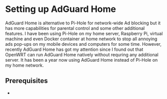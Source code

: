 # Setting up AdGuard Home

AdGuard Home is alternative to Pi-Hole for network-wide Ad blocking but it has more capabilities for parental control and some other additional features. I have been using Pi-Hole on my home server, Raspberry Pi, virtual machine and even Docker container at home network to stop all annoying ads pop-ups on my mobile devices and computers for some time. However, recently AdGuard Home has got my attention since I found out that OpenWRT can run AdGuard Home natively without requring any additional server. It has been a year now using AdGuard Home instead of Pi-Hole on my home network.

## Prerequisites

*
